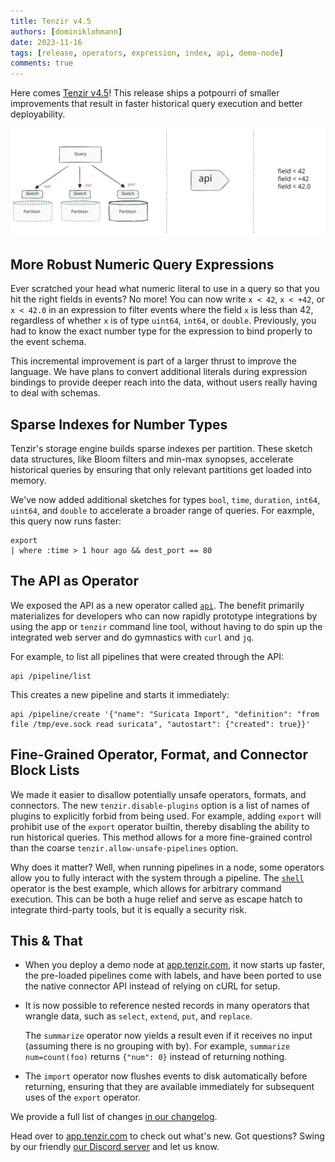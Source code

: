 ```yaml
---
title: Tenzir v4.5
authors: [dominiklohmann]
date: 2023-11-16
tags: [release, operators, expression, index, api, demo-node]
comments: true
---
```


Here comes [Tenzir v4.5](https://github.com/tenzir/tenzir/releases/tag/v4.5.0)!
This release ships a potpourri of smaller improvements that result in faster
historical query execution and better deployability.

![Tenzir v4.5](tenzir-v4.5.excalidraw.svg)

<!-- truncate -->

## More Robust Numeric Query Expressions

Ever scratched your head what numeric literal to use in a query so that you hit
the right fields in events? No more! You can now write `x < 42`, `x < +42`, or
`x < 42.0` in an expression to filter events where the field `x` is less than
42, regardless of whether `x` is of type `uint64`, `int64`, or `double`.
Previously, you had to know the exact number type for the expression to bind
properly to the event schema.

This incremental improvement is part of a larger thrust to improve the language.
We have plans to convert additional literals during expression bindings to
provide deeper reach into the data, without users really having to deal with
schemas.

## Sparse Indexes for Number Types

Tenzir's storage engine builds sparse indexes per partition. These sketch
data structures, like Bloom filters and min-max synopses, accelerate historical
queries by ensuring that only relevant partitions get loaded into memory.

We've now added additional sketches for types `bool`, `time`, `duration`,
`int64`, `uint64`, and `double` to accelerate a broader range of queries. For
eaxmple, this query now runs faster:

```
export
| where :time > 1 hour ago && dest_port == 80
```

## The API as Operator

We exposed the API as a new operator called
[`api`](/next/operators/sources/api). The benefit primarily materializes for
developers who can now rapidly prototype integrations by using the app or
`tenzir` command line tool, without having to do spin up the integrated web
server and do gymnastics with `curl` and `jq`.

For example, to list all pipelines that were created through the API:

```
api /pipeline/list
```

This creates a new pipeline and starts it immediately:

```
api /pipeline/create '{"name": "Suricata Import", "definition": "from file /tmp/eve.sock read suricata", "autostart": {"created": true}}'
```

## Fine-Grained Operator, Format, and Connector Block Lists

We made it easier to disallow potentially unsafe operators, formats, and
connectors. The new `tenzir.disable-plugins` option is a list of names of
plugins to explicitly forbid from being used. For example, adding `export` will
prohibit use of the `export` operator builtin, thereby disabling the ability to
run historical queries. This method allows for a more fine-grained control than
the coarse `tenzir.allow-unsafe-pipelines` option.

Why does it matter? Well, when running pipelines in a node, some operators allow
you to fully interact with the system through a pipeline. The
[`shell`](/operators/transformations/shell) operator is the best example, which
allows for arbitrary command execution. This can be both a huge relief and serve
as escape hatch to integrate third-party tools, but it is equally a security
risk.

## This & That

- When you deploy a demo node at [app.tenzir.com](https://app.tenzir.com), it
  now starts up faster, the pre-loaded pipelines come with labels, and have been
  ported to use the native connector API instead of relying on cURL for setup.

- It is now possible to reference nested records in many operators that wrangle
  data, such as `select`, `extend`, `put`, and `replace`.

  The `summarize` operator now yields a result even if it receives no input
  (assuming there is no grouping with by). For example, `summarize
  num=count(foo)` returns `{"num": 0}` instead of returning nothing.

- The `import` operator now flushes events to disk automatically before
  returning, ensuring that they are available immediately for subsequent uses of
  the `export` operator.

We provide a full list of changes [in our changelog](/changelog#v450).

Head over to [app.tenzir.com](https://app.tenzir.com) to check out what's new.
Got questions? Swing by our friendly [our Discord server](/discord) and let us
know.
